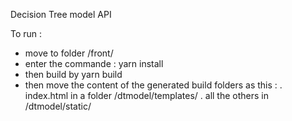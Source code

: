 Decision Tree model API

To run :
- move to folder /front/
- enter the commande : yarn install
- then build by yarn build
- then move the content of the generated build folders as this :
. index.html in a folder /dtmodel/templates/
. all the others in /dtmodel/static/